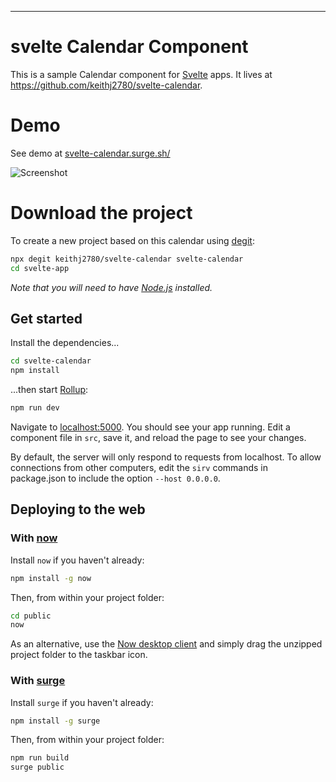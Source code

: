 
---

# svelte Calendar Component

This is a sample Calendar component for [Svelte](https://svelte.dev) apps. It lives at https://github.com/keithj2780/svelte-calendar.

# Demo

See demo at [svelte-calendar.surge.sh/](http://svelte-calendar.surge.sh/)

![Screenshot](https://https://github.com/keithj2780/svelte-calendar/blob/master/Screenshot1.png "Screenshot")


# Download the project

To create a new project based on this calendar using [degit](https://github.com/Rich-Harris/degit):

```bash
npx degit keithj2780/svelte-calendar svelte-calendar
cd svelte-app
```

*Note that you will need to have [Node.js](https://nodejs.org) installed.*


## Get started

Install the dependencies...

```bash
cd svelte-calendar
npm install
```

...then start [Rollup](https://rollupjs.org):

```bash
npm run dev
```

Navigate to [localhost:5000](http://localhost:5000). You should see your app running. Edit a component file in `src`, save it, and reload the page to see your changes.

By default, the server will only respond to requests from localhost. To allow connections from other computers, edit the `sirv` commands in package.json to include the option `--host 0.0.0.0`.


## Deploying to the web

### With [now](https://zeit.co/now)

Install `now` if you haven't already:

```bash
npm install -g now
```

Then, from within your project folder:

```bash
cd public
now
```

As an alternative, use the [Now desktop client](https://zeit.co/download) and simply drag the unzipped project folder to the taskbar icon.

### With [surge](https://surge.sh/)

Install `surge` if you haven't already:

```bash
npm install -g surge
```

Then, from within your project folder:

```bash
npm run build
surge public
```
